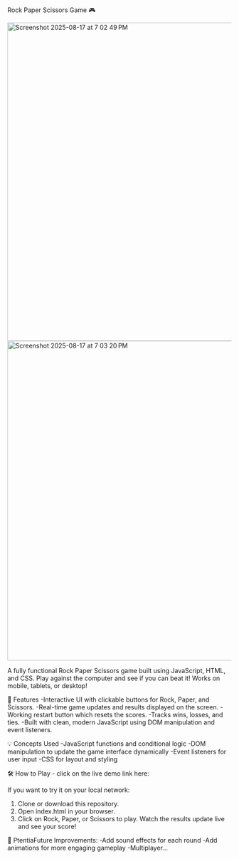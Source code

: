 Rock Paper Scissors Game 🎮

<img width="1425" height="715" alt="Screenshot 2025-08-17 at 7 02 49 PM" src="https://github.com/user-attachments/assets/a3ce94bf-94cd-469a-8b1d-0fa828f2faf2" />
<img width="1433" height="718" alt="Screenshot 2025-08-17 at 7 03 20 PM" src="https://github.com/user-attachments/assets/4191d49c-99a7-48a0-8603-df6b3a7f1c8c" />


A fully functional Rock Paper Scissors game built using JavaScript, HTML, and CSS. Play against the computer and see if you can beat it!
Works on mobile, tablets, or desktop!

🎯 Features
-Interactive UI with clickable buttons for Rock, Paper, and Scissors.
-Real-time game updates and results displayed on the screen.
-Working restart button which resets the scores.
-Tracks wins, losses, and ties.
-Built with clean, modern JavaScript using DOM manipulation and event listeners.

💡 Concepts Used
-JavaScript functions and conditional logic
-DOM manipulation to update the game interface dynamically
-Event listeners for user input
-CSS for layout and styling

🛠️ How to Play - click on the live demo link here: 

If you want to try it on your local network:
1. Clone or download this repository.
2. Open index.html in your browser.
3. Click on Rock, Paper, or Scissors to play.
Watch the results update live and see your score!

🚀 PtentiaFuture Improvements:
-Add sound effects for each round
-Add animations for more engaging gameplay
-Multiplayer...
